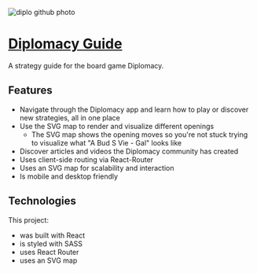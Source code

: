 
![diplo github photo](https://user-images.githubusercontent.com/87501964/173658948-48b4708e-0fdd-4d16-af2c-ec1d9d1bc37b.PNG)

# [Diplomacy Guide](https://www.diplomacyguide.com)

A strategy guide for the board game Diplomacy. 

## Features
* Navigate through the Diplomacy app and learn how to play or discover new strategies, all in one place
* Use the SVG map to render and visualize different openings 
  * The SVG map shows the opening moves so you're not stuck trying to visualize what "A Bud S Vie - Gal" looks like
* Discover articles and videos the Diplomacy community has created
* Uses client-side routing via React-Router
* Uses an SVG map for scalability and interaction
* Is mobile and desktop friendly

## Technologies

This project:

- was built with React
- is styled with SASS
- uses React Router
- uses an SVG map 
